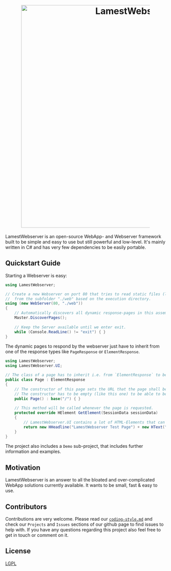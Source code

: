 <h1 align="center">
  <br>
  <a href="https://github.com/rainerzufalldererste/LamestWebserver"><img src="https://raw.githubusercontent.com/rainerzufalldererste/LamestWebserver/master/LamestWebserver/content/lws-promo.png" alt="LamestWebserver" style="width: 700px; max-width: 80%"></a>
  <br>
</h1>

LamestWebserver is an open-source WebApp- and Webserver framework built to be simple and easy to use but still powerful and low-level.
It's mainly written in C# and has very few dependencies to be easily portable.

## Quickstart Guide

Starting a Webserver is easy:

``` c#
using LamestWebserver;

// Create a new Webserver on port 80 that tries to read static files (like images or stylesheets)
//  from the subfolder "./web" based on the execution directory.
using (new WebServer(80, "./web"))
{
    // Automatically discovers all dynamic response-pages in this assembly and registers them at the webserver.
    Master.DiscoverPages();
    
    // Keep the Server available until we enter exit.
    while (Console.ReadLine() != "exit") { }
}
```


The dynamic pages to respond by the webserver just have to inherit from one of the response types like `PageResponse` or `ElementResponse`.

``` c#
using LamestWebserver;
using LamestWebserver.UI;

// The class of a page has to inherit i.e. from `ElementResponse` to be automatically discoverable.
public class Page : ElementResponse
{
    // The constructor of this page sets the URL that the page shall be available at by calling `base(<URL>)`.
	// The constructor has to be empty (like this one) to be able to be automatically called.
    public Page() : base("/") { }
    
    // This method will be called whenever the page is requested.
    protected override HElement GetElement(SessionData sessionData)
    {
        // LamestWebserver.UI contains a lot of HTML-Elements that can be constructed and returned like this.
        return new HHeadline("LamestWebserver Test Page") + new HText("Hello World.");
    }
}
```


The project also includes a `Demo` sub-project, that includes further information and examples.

## Motivation

LamestWebserver is an answer to all the bloated and over-complicated WebApp solutions currently available.
It wants to be small, fast & easy to use.

## Contributors

Contributions are very welcome. 
Please read our [`coding-style.md`](https://github.com/rainerzufalldererste/LamestWebserver/blob/master/coding-style.md) and check our `Projects` and `Issues` sections of our github page to find issues to help with. 
If you have any questions regarding this project also feel free to get in touch or comment on it.

## License

[LGPL](https://github.com/rainerzufalldererste/LamestWebserver/blob/master/LICENSE)
